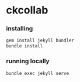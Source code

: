# ckcollab

### installing

```bash
gem install jekyll bundler
bundle install
```

### running locally

```bash
bundle exec jekyll serve
```

